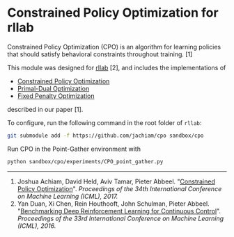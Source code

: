 # Constrained Policy Optimization for rllab

Constrained Policy Optimization (CPO) is an algorithm for learning policies that should satisfy behavioral constraints throughout training. [1]

This module was designed for [rllab](https://github.com/openai/rllab) [2], and includes the implementations of
- [Constrained Policy Optimization](https://github.com/jachiam/cpo/blob/master/algos/safe/cpo.py)
- [Primal-Dual Optimization](https://github.com/jachiam/cpo/blob/master/algos/safe/pdo.py)
- [Fixed Penalty Optimization](https://github.com/jachiam/cpo/blob/master/algos/safe/fpo.py)

described in our paper [1]. 

To configure, run the following command in the root folder of `rllab`:

```bash
git submodule add -f https://github.com/jachiam/cpo sandbox/cpo
```

Run CPO in the Point-Gather environment with
```bash
python sandbox/cpo/experiments/CPO_point_gather.py 
```

***

1. Joshua Achiam, David Held, Aviv Tamar, Pieter Abbeel. "[Constrained Policy Optimization](https://arxiv.org/abs/1705.10528)". _Proceedings of the 34th International Conference on Machine Learning (ICML), 2017._ 
2. Yan Duan, Xi Chen, Rein Houthooft, John Schulman, Pieter Abbeel. "[Benchmarking Deep Reinforcement Learning for Continuous Control](http://arxiv.org/abs/1604.06778)". _Proceedings of the 33rd International Conference on Machine Learning (ICML), 2016._

